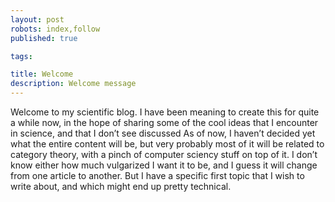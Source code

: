 ```yaml
---
layout: post
robots: index,follow
published: true

tags: 

title: Welcome
description: Welcome message
---
```



Welcome to my scientific blog. I have been meaning to create this for quite a while now, in the hope of sharing some of the cool ideas that I encounter in science, and that I don’t see discussed 
As of now, I haven’t decided yet what the entire content will be, but very probably most of it will be related to category theory, with a pinch of computer sciency stuff on top of it. I don’t know either how much vulgarized I want it to be, and I guess it will change from one article to another. But I have a specific first topic that I wish to write about, and which might end up pretty technical.
